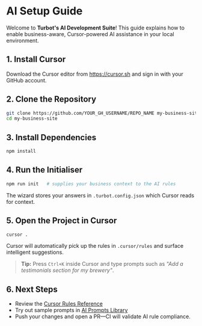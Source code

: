 # AI Setup Guide

Welcome to **Turbot's AI Development Suite**! This guide explains how to enable business-aware, Cursor-powered AI assistance in your local environment.

## 1. Install Cursor

Download the Cursor editor from <https://cursor.sh> and sign in with your GitHub account.

## 2. Clone the Repository

```bash
git clone https://github.com/YOUR_GH_USERNAME/REPO_NAME my-business-site
cd my-business-site
```

## 3. Install Dependencies

```bash
npm install
```

## 4. Run the Initialiser

```bash
npm run init   # supplies your business context to the AI rules
```

The wizard stores your answers in `.turbot.config.json` which Cursor reads for context.

## 5. Open the Project in Cursor

```bash
cursor .
```

Cursor will automatically pick up the rules in `.cursor/rules` and surface intelligent suggestions.

> **Tip:** Press `Ctrl+K` inside Cursor and type prompts such as *"Add a testimonials section for my brewery"*.

## 6. Next Steps

- Review the [Cursor Rules Reference](Cursor-Rules.md)
- Try out sample prompts in [AI Prompts Library](AI-Prompts.md)
- Push your changes and open a PR—CI will validate AI rule compliance. 